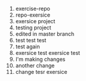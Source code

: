 1. exercise-repo
2. repo-exersice
3. exersice project
4. testing project
5. edited in master branch
6. test test test
7. test again
8. exersice test exersice test
9. I'm making changes
10. another change
12. change tesr exersice

